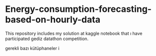 # Energy-consumption-forecasting-based-on-hourly-data
This repository includes my solution at kaggle notebook that ı have participated gediz datathon competition.


gerekli bazı kütüphaneler i